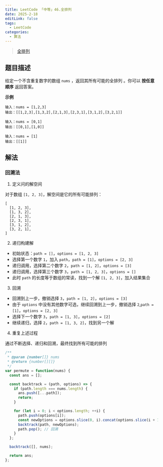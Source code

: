 ```yaml
---
title: LeetCode 「中等」46.全排列
date: 2025-2-18
editLink: false
tags:
  - LeetCode
categories:
  - 算法
---
```


> [全排列](https://leetcode.cn/problems/permutations/description/)

## 题目描述

给定一个不含重复数字的数组 `nums` ，返回其所有可能的全排列 。你可以 **按任意顺序** 返回答案。

**示例**

```
输入：nums = [1,2,3]
输出：[[1,2,3],[1,3,2],[2,1,3],[2,3,1],[3,1,2],[3,2,1]]

输入：nums = [0,1]
输出：[[0,1],[1,0]]

输入：nums = [1]
输出：[[1]]
```

## 解法

### 回溯法

1. 定义问的解空间

对于数组 `[1, 2, 3]`，解空间是它的所有可能排列：

```
[
  [1, 2, 3],
  [1, 3, 2],
  [2, 1, 3],
  [2, 3, 1],
  [3, 1, 2],
  [3, 2, 1],
]
```

2. 递归构建解

- 初始状态：`path = []`，`options = [1, 2, 3]`
- 选择第一个数字 `1`，加入 `path`，`path = [1]`，`options = [2, 3]`
- 递归调用，选择第二个数字 `2`，`path = [1, 2]`，`options = [3]`
- 递归调用，选择第三个数字 `3`，`path = [1, 2, 3]`，`options = []`
- 此时 `path` 的长度等于数组的常读，找到一个解 `[1, 2, 3]`，加入结果集合

3. 回溯

- 回溯到上一步，撤销选择 `3`，`path = [1, 2]`，`options = [3]`
- 由于 `options` 中没有其他数字可选，继续回溯到上一步，撤销选择 `2`,`path = [1]`，`options = [2, 3]`
- 选择下一个数字 `3`，`path = [1, 3]`，`options = [2]`
- 继续递归，选择 `2`，`path = [1, 3, 2]`，找到另一个解

4. 重复上述过程

通过不断选择、递归和回溯，最终找到所有可能的排列

```js
/**
 * @param {number[]} nums
 * @return {number[][]}
 */
var permute = function(nums) {
  const ans = [];

  const backtrack = (path, options) => {
    if (path.length === nums.length) {
      ans.push([...path]);
      return;
    }

    for (let i = 0; i < options.length; ++i) {
      path.push(options[i]);
      const newOptions = options.slice(0, i).concat(options.slice(i + 1));
      backtrack(path, newOptions);
      path.pop(); // 回溯
    }
  };

  backtrack([], nums);

  return ans;
};
```
